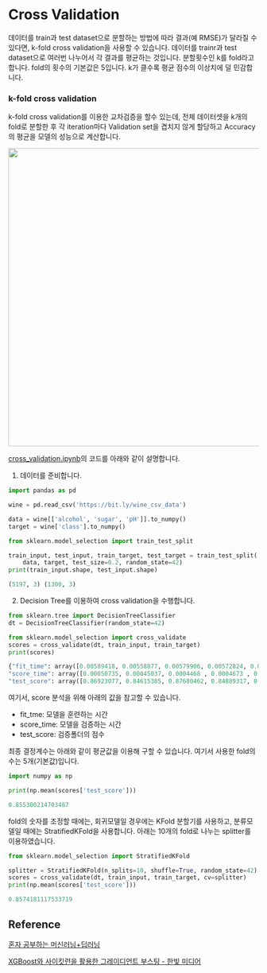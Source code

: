# Cross Validation

데이터를 train과 test dataset으로 분할하는 방법에 따라 결과(예 RMSE)가 달라질 수 있다면, k-fold cross validation을 사용할 수 있습니다. 데이터를 trainr과 test dataset으로 여러번 나누어서 각 결과를 평균하는 것입니다. 분할횟수인 k를 fold라고 합니다. fold의 횟수의 기본값은 5입니다. k가 클수록 평균 점수의 이상치에 덜 민감합니다. 

### k-fold cross validation

k-fold cross validation를 이용한 교차검증을 할수 있는데, 전체 데이터셋을 k개의 fold로 분할한 후 각 iteration마다 Validation set을 겹치지 않게 할당하고 Accuracy의 평균을 모델의 성능으로 계산합니다. 

<img src="https://user-images.githubusercontent.com/52392004/186666830-cae6a8f1-43d8-4d07-8066-8979927df07f.png" width="600">


[cross_validation.ipynb](https://github.com/kyopark2014/ML-Algorithms/blob/main/src/cross_validation.ipynb)의 코드를 아래와 같이 설명합니다. 

1) 데이터를 준비합니다. 

```python
import pandas as pd

wine = pd.read_csv('https://bit.ly/wine_csv_data')

data = wine[['alcohol', 'sugar', 'pH']].to_numpy()
target = wine['class'].to_numpy()

from sklearn.model_selection import train_test_split

train_input, test_input, train_target, test_target = train_test_split(
    data, target, test_size=0.2, random_state=42)
print(train_input.shape, test_input.shape)

(5197, 3) (1300, 3)
```

2) Decision Tree를 이용하여 cross validation을 수행합니다.

```python
from sklearn.tree import DecisionTreeClassifier
dt = DecisionTreeClassifier(random_state=42)

from sklearn.model_selection import cross_validate
scores = cross_validate(dt, train_input, train_target)
print(scores)

{"fit_time": array([0.00589418, 0.00558877, 0.00579906, 0.00572824, 0.00548029]),
"score_time": array([0.00050735, 0.00045037, 0.0004468 , 0.0004673 , 0.00045609]),
"test_score": array([0.86923077, 0.84615385, 0.87680462, 0.84889317, 0.83541867])}
```

여기서, score 분석을 위해 아래의 값을 참고할 수 있습니다. 

- fit_tme: 모델을 훈련하는 시간
- score_time: 모델을 검증하는 시간
- test_score: 검증폴더의 점수

최종 결정계수는 아래와 같이 평균값을 이용해 구할 수 있습니다. 여기서 사용한 fold의 수는 5개(기본값)입니다.

```python
import numpy as np

print(np.mean(scores['test_score']))

0.855300214703487
```

fold의 숫자를 조정할 때에는, 회귀모델일 경우에는 KFold 분할기를 사용하고, 분류모델일 때에는 StratifiedKFold을 사용합니다. 아래는 10개의 fold로 나누는 splitter를 이용하였습니다. 

```python
from sklearn.model_selection import StratifiedKFold

splitter = StratifiedKFold(n_splits=10, shuffle=True, random_state=42)
scores = cross_validate(dt, train_input, train_target, cv=splitter)
print(np.mean(scores['test_score']))

0.8574181117533719
```

## Reference 

[혼자 공부하는 머신러닝+딥러닝](https://github.com/rickiepark/hg-mldl)

[XGBoost와 사이킷런을 활용한 그레이디언트 부스팅 - 한빛 미디어](https://github.com/rickiepark/handson-gb)
